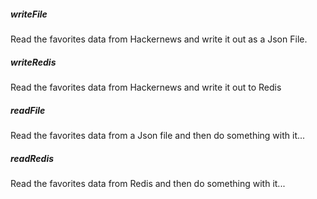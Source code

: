 
##### writeFile

Read the favorites data from Hackernews and write it out as a Json File.

##### writeRedis

Read the favorites data from Hackernews and write it out to Redis

##### readFile

Read the favorites data from a Json file and then do something with it...

##### readRedis

Read the favorites data from Redis and then do something with it...
